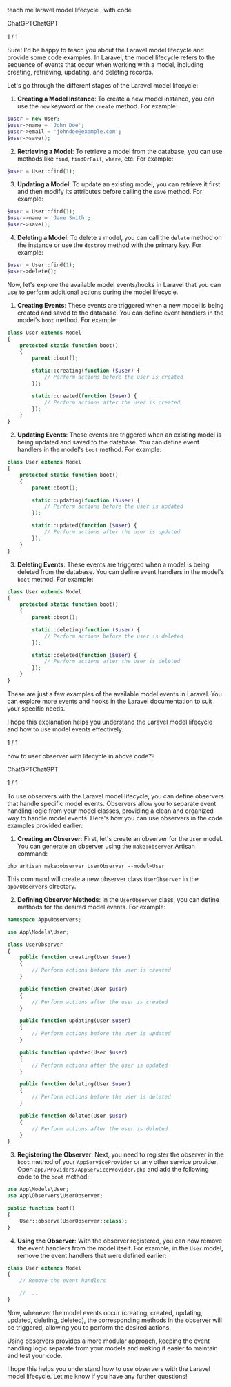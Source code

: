 teach me laravel model lifecycle , with code

ChatGPTChatGPT

1 / 1

Sure! I'd be happy to teach you about the Laravel model lifecycle and provide some code examples. In Laravel, the model lifecycle refers to the sequence of events that occur when working with a model, including creating, retrieving, updating, and deleting records.

Let's go through the different stages of the Laravel model lifecycle:

1.  **Creating a Model Instance**: To create a new model instance, you can use the `new` keyword or the `create` method. For example:

```php
$user = new User;
$user->name = 'John Doe';
$user->email = 'johndoe@example.com';
$user->save();

```

2.  **Retrieving a Model**: To retrieve a model from the database, you can use methods like `find`, `findOrFail`, `where`, etc. For example:

```php
$user = User::find(1);

```

3.  **Updating a Model**: To update an existing model, you can retrieve it first and then modify its attributes before calling the `save` method. For example:

```php
$user = User::find(1);
$user->name = 'Jane Smith';
$user->save();

```

4.  **Deleting a Model**: To delete a model, you can call the `delete` method on the instance or use the `destroy` method with the primary key. For example:

```php
$user = User::find(1);
$user->delete();

```

Now, let's explore the available model events/hooks in Laravel that you can use to perform additional actions during the model lifecycle.

1.  **Creating Events**: These events are triggered when a new model is being created and saved to the database. You can define event handlers in the model's `boot` method. For example:

```php
class User extends Model
{
    protected static function boot()
    {
        parent::boot();

        static::creating(function ($user) {
            // Perform actions before the user is created
        });

        static::created(function ($user) {
            // Perform actions after the user is created
        });
    }
}

```

2.  **Updating Events**: These events are triggered when an existing model is being updated and saved to the database. You can define event handlers in the model's `boot` method. For example:

```php
class User extends Model
{
    protected static function boot()
    {
        parent::boot();

        static::updating(function ($user) {
            // Perform actions before the user is updated
        });

        static::updated(function ($user) {
            // Perform actions after the user is updated
        });
    }
}

```

3.  **Deleting Events**: These events are triggered when a model is being deleted from the database. You can define event handlers in the model's `boot` method. For example:

```php
class User extends Model
{
    protected static function boot()
    {
        parent::boot();

        static::deleting(function ($user) {
            // Perform actions before the user is deleted
        });

        static::deleted(function ($user) {
            // Perform actions after the user is deleted
        });
    }
}

```

These are just a few examples of the available model events in Laravel. You can explore more events and hooks in the Laravel documentation to suit your specific needs.

I hope this explanation helps you understand the Laravel model lifecycle and how to use model events effectively.

1 / 1

how to user observer with lifecycle in above code??

ChatGPTChatGPT

1 / 1

To use observers with the Laravel model lifecycle, you can define observers that handle specific model events. Observers allow you to separate event handling logic from your model classes, providing a clean and organized way to handle model events. Here's how you can use observers in the code examples provided earlier:

1.  **Creating an Observer**: First, let's create an observer for the `User` model. You can generate an observer using the `make:observer` Artisan command:

```
php artisan make:observer UserObserver --model=User

```

This command will create a new observer class `UserObserver` in the `app/Observers` directory.

2.  **Defining Observer Methods**: In the `UserObserver` class, you can define methods for the desired model events. For example:

```php
namespace App\Observers;

use App\Models\User;

class UserObserver
{
    public function creating(User $user)
    {
        // Perform actions before the user is created
    }

    public function created(User $user)
    {
        // Perform actions after the user is created
    }

    public function updating(User $user)
    {
        // Perform actions before the user is updated
    }

    public function updated(User $user)
    {
        // Perform actions after the user is updated
    }

    public function deleting(User $user)
    {
        // Perform actions before the user is deleted
    }

    public function deleted(User $user)
    {
        // Perform actions after the user is deleted
    }
}

```

3.  **Registering the Observer**: Next, you need to register the observer in the `boot` method of your `AppServiceProvider` or any other service provider. Open `app/Providers/AppServiceProvider.php` and add the following code to the `boot` method:

```php
use App\Models\User;
use App\Observers\UserObserver;

public function boot()
{
    User::observe(UserObserver::class);
}

```

4.  **Using the Observer**: With the observer registered, you can now remove the event handlers from the model itself. For example, in the `User` model, remove the event handlers that were defined earlier:

```php
class User extends Model
{
    // Remove the event handlers

    // ...
}

```

Now, whenever the model events occur (creating, created, updating, updated, deleting, deleted), the corresponding methods in the observer will be triggered, allowing you to perform the desired actions.

Using observers provides a more modular approach, keeping the event handling logic separate from your models and making it easier to maintain and test your code.

I hope this helps you understand how to use observers with the Laravel model lifecycle. Let me know if you have any further questions!